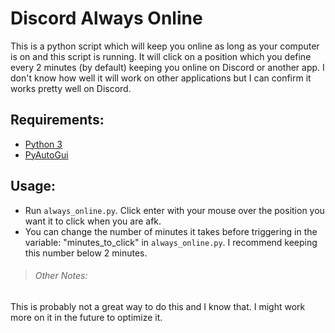 # Discord Always Online

This is a python script which will keep you online as long as your computer is on and this script is running. It will click on a position which you define every 2 minutes (by default) keeping you online on Discord or another app. I don't know how well it will work on other applications but I can confirm it works pretty well on Discord.

## Requirements:
- [Python 3](https://www.python.org/)
- [PyAutoGui](https://pyautogui.readthedocs.io/en/latest/install.html)

## Usage:
- Run `always_online.py`. Click enter with your mouse over the position you want it to click when you are afk.
- You can change the number of minutes it takes before triggering in the variable: "minutes_to_click" in `always_online.py`. I recommend keeping this number below 2 minutes.


> ###### Other Notes:
This is probably not a great way to do this and I know that. I might work more on it in the future to optimize it.
